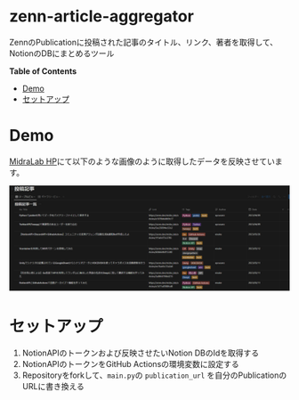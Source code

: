 # zenn-article-aggregator
ZennのPublicationに投稿された記事のタイトル、リンク、著者を取得して、NotionのDBにまとめるツール

<!-- START doctoc generated TOC please keep comment here to allow auto update -->
<!-- DON'T EDIT THIS SECTION, INSTEAD RE-RUN doctoc TO UPDATE -->
**Table of Contents**

- [Demo](#demo)
- [セットアップ](#%E3%82%BB%E3%83%83%E3%83%88%E3%82%A2%E3%83%83%E3%83%97)

<!-- END doctoc generated TOC please keep comment here to allow auto update -->

# Demo

[MidraLab HP](https://midra-lab.notion.site/MidraLab-dd08b86fba4e4041a14e09a1d36f36ae)にて以下のような画像のように取得したデータを反映させています。

![](Docs/img.png)

# セットアップ
1. NotionAPIのトークンおよび反映させたいNotion DBのIdを取得する
2. NotionAPIのトークンをGitHub Actionsの環境変数に設定する
3. Repositoryをforkして、`main.py`の `publication_url` を自分のPublicationのURLに書き換える